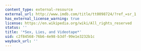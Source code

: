 ```yaml
---
content_type: external-resource
external_url: http://www.imdb.com/title/tt0098724/?ref_=sr_1
has_external_license_warning: true
license: https://en.wikipedia.org/wiki/All_rights_reserved
status: ''
title: '*Sex, Lies, and Videotape*'
uid: c2f84568-76b6-4e98-b3df-99e1e3232b1c
wayback_url: ''
---
```

